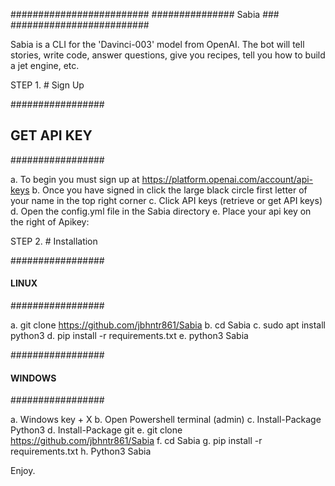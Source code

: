 
#########################
############### Sabia ###
#########################

Sabia is a CLI for the 'Davinci-003' model from OpenAI.
The bot will tell stories, write code, answer questions,
give you recipes, tell you how to build a jet engine, etc.

STEP 1. # Sign Up

#################
## GET API KEY ##
#################

a. To begin you must sign up at 
https://platform.openai.com/account/api-keys 
b. Once you have signed in click the large black circle first letter of your name in the top right corner
c. Click API keys (retrieve or get API keys)
d. Open the config.yml file in the Sabia directory
e. Place your api key on the right of Apikey: 

STEP 2. # Installation

#################
#### LINUX ######
#################

a. git clone https://github.com/jbhntr861/Sabia
b. cd Sabia
c. sudo apt install python3
d. pip install -r requirements.txt
e. python3 Sabia

#################
#### WINDOWS ####
#################

a. Windows key + X
b. Open Powershell terminal (admin)
c. Install-Package Python3
d. Install-Package git
e. git clone https://github.com/jbhntr861/Sabia
f. cd Sabia
g. pip install -r requirements.txt
h. Python3 Sabia

Enjoy.
